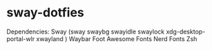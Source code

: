 # sway-dotfies
Dependencies:
Sway (sway swaybg swayidle swaylock xdg-desktop-portal-wlr xwayland )
Waybar
Foot
Awesome Fonts
Nerd Fonts
Zsh
